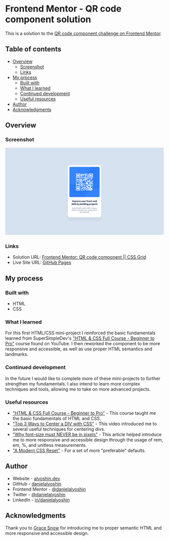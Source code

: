 # Frontend Mentor - QR code component solution

This is a solution to the [QR code component challenge on Frontend Mentor](https://www.frontendmentor.io/challenges/qr-code-component-iux_sIO_H).

## Table of contents

- [Overview](#overview)
  - [Screenshot](#screenshot)
  - [Links](#links)
- [My process](#my-process)
  - [Built with](#built-with)
  - [What I learned](#what-i-learned)
  - [Continued development](#continued-development)
  - [Useful resources](#useful-resources)
- [Author](#author)
- [Acknowledgments](#acknowledgments)

## Overview

### Screenshot

![](./solution-screenshot.png)

### Links

- Solution URL: [Frontend Mentor: QR code component || CSS Grid](https://www.frontendmentor.io/solutions/qr-code-component-using-flexbox-V7jfeIpvB3)
- Live Site URL: [GitHub Pages](https://danielalyoshin.github.io/frontend-mentor-qr-code-component/)

## My process

### Built with

- HTML
- CSS

### What I learned

For this first HTML/CSS mini-project I reinforced the basic fundamentals learned from SuperSimpleDev's ["HTML & CSS Full Course - Beginner to Pro"](https://www.youtube.com/watch?v=G3e-cpL7ofc) course found on YouTube. I then reworked the component to be more responsive and accessible, as well as use proper HTML semantics and landmarks.

### Continued development

In the future I would like to complete more of these mini-projects to further strengthen my fundamentals. I also intend to learn more complex techniques and tools, allowing me to take on more advanced projects.

### Useful resources

- ["HTML & CSS Full Course - Beginner to Pro"](https://www.youtube.com/watch?v=G3e-cpL7ofc) - This course taught me the basic fundamentals of HTML and CSS.
- ["Top 3 Ways to Center a DIV with CSS"](https://www.youtube.com/shorts/njdJeu95p6s) - This video introduced me to several useful techniques for centering divs.
- ["Why font-size must NEVER be in pixels"](https://fedmentor.dev/posts/font-size-px/) - This article helped introduce me to more responsive and accessible design through the usage of rem, em, %, and unitless measurements.
- ["A Modern CSS Reset"](https://andy-bell.co.uk/a-modern-css-reset/) - For a set of more "preferable" defaults.

## Author

- Website - [alyoshin.dev](https://alyoshin.dev)
- GitHub - [danielalyoshin](https://github.com/danielalyoshin)
- Frontend Mentor - [@danielalyoshin](https://www.frontendmentor.io/profile/danielalyoshin)
- Twitter - [@danielalyoshin](https://www.twitter.com/danielalyoshin)
- LinkedIn - [in/danielalyoshin](https://www.linkedin.com/in/danielalyoshin/)

## Acknowledgments

Thank you to [Grace Snow](https://www.fedmentor.dev) for introducing me to proper semantic HTML and more responsive and accessible design.
